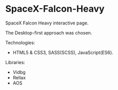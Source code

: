 # SpaceX-Falcon-Heavy

SpaceX Falcon Heavy interactive page.

The Desktop-first approach was chosen.

Technologies:
* HTML5 & CSS3, SASS(SCSS), JavaScript(ES6). 

Libraries:
* Vidbg
* Rellax
* AOS
